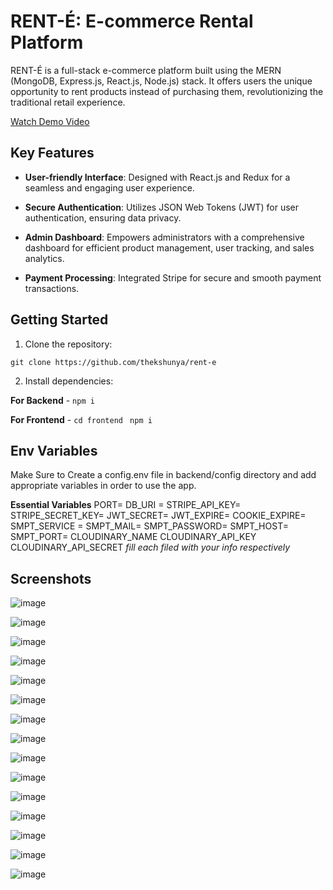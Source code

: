 # RENT-É: E-commerce Rental Platform

RENT-É is a full-stack e-commerce platform built using the MERN (MongoDB, Express.js, React.js, Node.js) stack. It offers users the unique opportunity to rent products instead of purchasing them, revolutionizing the traditional retail experience.

[Watch Demo Video](https://youtu.be/kVbZa4plZG4?si=-HYM4YE7fAdWxH6E)

## Key Features

- **User-friendly Interface**: Designed with React.js and Redux for a seamless and engaging user experience.

- **Secure Authentication**: Utilizes JSON Web Tokens (JWT) for user authentication, ensuring data privacy.

- **Admin Dashboard**: Empowers administrators with a comprehensive dashboard for efficient product management, user tracking, and sales analytics.

- **Payment Processing**: Integrated Stripe for secure and smooth payment transactions.

## Getting Started

1. Clone the repository:

`git clone https://github.com/thekshunya/rent-e`


2. Install dependencies:

**For Backend** - `npm i`

**For Frontend** - `cd frontend` ` npm i`

## Env Variables

Make Sure to Create a config.env file in backend/config directory and add appropriate variables in order to use the app.

**Essential Variables**
PORT=
DB_URI =
STRIPE_API_KEY=
STRIPE_SECRET_KEY=
JWT_SECRET=
JWT_EXPIRE=
COOKIE_EXPIRE=
SMPT_SERVICE =
SMPT_MAIL=
SMPT_PASSWORD=
SMPT_HOST=
SMPT_PORT=
CLOUDINARY_NAME
CLOUDINARY_API_KEY
CLOUDINARY_API_SECRET
_fill each filed with your info respectively_


## Screenshots

![image](https://github.com/thekshunya/rent-e/assets/69801148/b9f6487a-3b6f-4447-8446-fa5b739c9c0c)


![image](https://github.com/thekshunya/rent-e/assets/69801148/6d12e342-b269-4003-935f-89f03f456774)


![image](https://github.com/thekshunya/rent-e/assets/69801148/87d77858-f999-44cf-9a27-6a9904afdae9)

![image](https://github.com/thekshunya/rent-e/assets/69801148/71248323-e41c-42aa-a193-0aa3a6f3bd5b)

![image](https://github.com/thekshunya/rent-e/assets/69801148/089782c9-4441-49a3-a5d5-b9115d6fbbe5)

![image](https://github.com/thekshunya/rent-e/assets/69801148/f82d69e9-f65a-4f8c-81c0-5a1aac043891)

![image](https://github.com/thekshunya/rent-e/assets/69801148/88bd4fc4-f0ef-4fe8-976f-dfb34af95793)

![image](https://github.com/thekshunya/rent-e/assets/69801148/a1bc99d6-03f8-4ef7-a971-a93a783564ce)

![image](https://github.com/thekshunya/rent-e/assets/69801148/d5e054f6-faf2-42e5-a4fc-3880078de8be)

![image](https://github.com/thekshunya/rent-e/assets/69801148/1065e809-c6d0-4294-96b6-41123cae4481)

![image](https://github.com/thekshunya/rent-e/assets/69801148/6872ba88-e2f6-45d2-80fb-c81fa46dd740)

![image](https://github.com/thekshunya/rent-e/assets/69801148/55fea56a-8b45-489a-b752-7f59715f8458)

![image](https://github.com/thekshunya/rent-e/assets/69801148/aebc5d00-a271-4fcd-b7a7-1ede5f78c2ea)

![image](https://github.com/thekshunya/rent-e/assets/69801148/8dd632c1-1d56-45bb-988d-e2d01554020f)

![image](https://github.com/thekshunya/rent-e/assets/69801148/0b5b3e0c-cfdd-4d11-b774-77c090f9f9ea)


